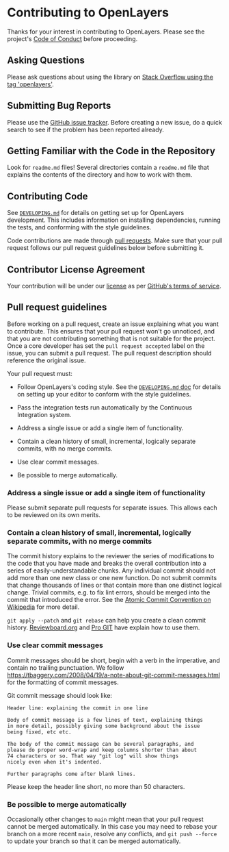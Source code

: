 # Contributing to OpenLayers

Thanks for your interest in contributing to OpenLayers.  Please see the project's [Code of Conduct](https://github.com/openlayers/openlayers/blob/main/CODE_OF_CONDUCT.md) before proceeding.

## Asking Questions

Please ask questions about using the library on [Stack Overflow using the tag 'openlayers'](https://stackoverflow.com/questions/tagged/openlayers).

## Submitting Bug Reports

Please use the [GitHub issue tracker](https://github.com/openlayers/openlayers/issues). Before creating a new issue, do a quick search to see if the problem has been reported already.


## Getting Familiar with the Code in the Repository

Look for `readme.md` files! Several directories contain a `readme.md` file that explains the contents of the directory and how to work with them.


## Contributing Code

See [`DEVELOPING.md`](https://github.com/openlayers/openlayers/blob/main/DEVELOPING.md) for details on getting set up for OpenLayers development.  This includes information on installing dependencies, running the tests, and conforming with the style guidelines.

Code contributions are made through [pull requests](https://help.github.com/articles/using-pull-requests). Make sure that your pull request follows our pull request guidelines below before submitting it.


## Contributor License Agreement

Your contribution will be under our [license](https://raw.githubusercontent.com/openlayers/openlayers/main/LICENSE.md) as per [GitHub's terms of service](https://help.github.com/articles/github-terms-of-service/#6-contributions-under-repository-license).


## Pull request guidelines

Before working on a pull request, create an issue explaining what you want to contribute. This ensures that your pull request won't go unnoticed, and that you are not contributing something that is not suitable for the project. Once a core developer has set the `pull request accepted` label on the issue, you can submit a pull request. The pull request description should reference the original issue.

Your pull request must:

 * Follow OpenLayers's coding style.  See the [`DEVELOPING.md` doc](https://github.com/openlayers/openlayers/blob/main/DEVELOPING.md) for details on setting up your editor to conform with the style guidelines.

 * Pass the integration tests run automatically by the Continuous Integration system.

 * Address a single issue or add a single item of functionality.

 * Contain a clean history of small, incremental, logically separate commits,
   with no merge commits.

 * Use clear commit messages.

 * Be possible to merge automatically.


### Address a single issue or add a single item of functionality

Please submit separate pull requests for separate issues.  This allows each to
be reviewed on its own merits.


### Contain a clean history of small, incremental, logically separate commits, with no merge commits

The commit history explains to the reviewer the series of modifications to the
code that you have made and breaks the overall contribution into a series of
easily-understandable chunks.  Any individual commit should not add more than
one new class or one new function.  Do not submit commits that change thousands
of lines or that contain more than one distinct logical change.  Trivial
commits, e.g. to fix lint errors, should be merged into the commit that
introduced the error.  See the [Atomic Commit Convention on Wikipedia](https://en.wikipedia.org/wiki/Atomic_commit#Atomic_Commit_Convention) for more detail.

`git apply --patch` and `git rebase` can help you create a clean commit
history.
[Reviewboard.org](https://www.reviewboard.org/docs/codebase/dev/git/clean-commits/)
and [Pro GIT](https://git-scm.com/book/en/Git-Tools-Rewriting-History) have
explain how to use them.


### Use clear commit messages

Commit messages should be short, begin with a verb in the imperative, and
contain no trailing punctuation. We follow
https://tbaggery.com/2008/04/19/a-note-about-git-commit-messages.html
for the formatting of commit messages.

Git commit message should look like:

    Header line: explaining the commit in one line

    Body of commit message is a few lines of text, explaining things
    in more detail, possibly giving some background about the issue
    being fixed, etc etc.

    The body of the commit message can be several paragraphs, and
    please do proper word-wrap and keep columns shorter than about
    74 characters or so. That way "git log" will show things
    nicely even when it's indented.

    Further paragraphs come after blank lines.

Please keep the header line short, no more than 50 characters.

### Be possible to merge automatically

Occasionally other changes to `main` might mean that your pull request cannot
be merged automatically.  In this case you may need to rebase your branch on a
more recent `main`, resolve any conflicts, and `git push --force` to update
your branch so that it can be merged automatically.
